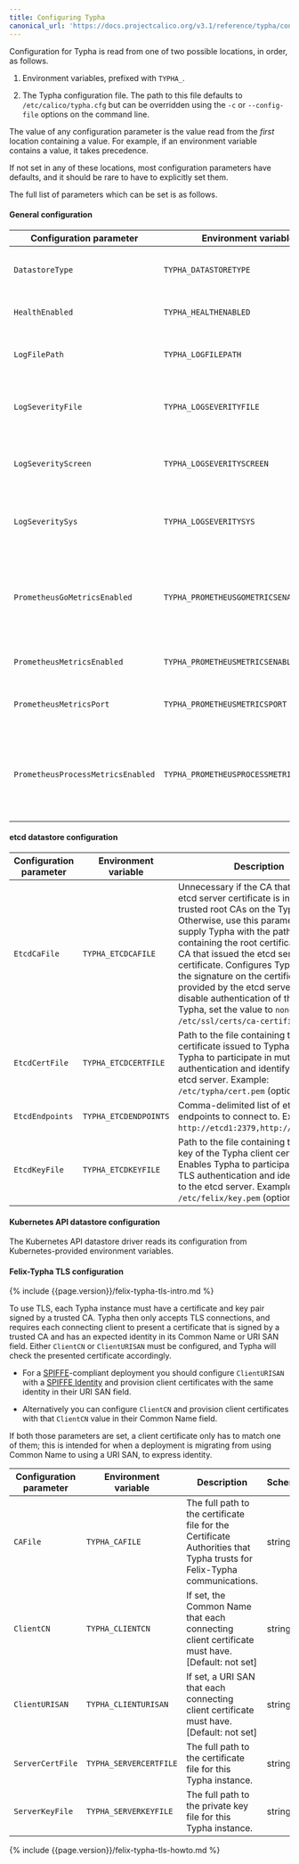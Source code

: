 ```yaml
---
title: Configuring Typha
canonical_url: 'https://docs.projectcalico.org/v3.1/reference/typha/configuration'
---
```


Configuration for Typha is read from one of two possible locations, in
order, as follows.

1.  Environment variables, prefixed with `TYPHA_`.

2.  The Typha configuration file.  The path to this file defaults to
    `/etc/calico/typha.cfg` but can be overridden using the `-c` or
    `--config-file` options on the command line.

The value of any configuration parameter is the value read from the
*first* location containing a value. For example, if an environment variable
contains a value, it takes precedence.

If not set in any of these locations, most configuration parameters have
defaults, and it should be rare to have to explicitly set them.

The full list of parameters which can be set is as follows.

#### General configuration

| Configuration parameter           | Environment variable                    | Description  | Schema |
| --------------------------------- | --------------------------------------- | -------------| ------ |
| `DatastoreType`                   | `TYPHA_DATASTORETYPE`                   | The datastore that Typha should read endpoints and policy information from. [Default: `etcdv3`] | `etcdv3`, `kubernetes`|
| `HealthEnabled`                   | `TYPHA_HEALTHENABLED`                   | When enabled, exposes Typha health information via an http endpoint. | boolean |
| `LogFilePath`                     | `TYPHA_LOGFILEPATH`                     | The full path to the Typha log. Set to `none` to disable file logging. [Default: `/var/log/calico/typha.log`] | string |
| `LogSeverityFile`                 | `TYPHA_LOGSEVERITYFILE`                 | The log severity above which logs are sent to the log file. [Default: `Info`] | `Debug`, `Info`, `Warning`, `Error`, `Fatal` |
| `LogSeverityScreen`               | `TYPHA_LOGSEVERITYSCREEN`               | The log severity above which logs are sent to the stdout. [Default: `Info`] | `Debug`, `Info`, `Warning`, `Error`, `Fatal` |
| `LogSeveritySys`                  | `TYPHA_LOGSEVERITYSYS`                  | The log severity above which logs are sent to the syslog. Set to `""` for no logging to syslog. [Default: `Info`] | `Debug`, `Info`, `Warning`, `Error`, `Fatal` |
| `PrometheusGoMetricsEnabled`      | `TYPHA_PROMETHEUSGOMETRICSENABLED`      | Set to `false` to disable Go runtime metrics collection, which the Prometheus client does by default. This reduces the number of metrics reported, reducing Prometheus load. [Default: `true`]  | boolean |
| `PrometheusMetricsEnabled`        | `TYPHA_PROMETHEUSMETRICSENABLED`        | Set to `true` to enable the Prometheus metrics server in Typha. [Default: `false`] | boolean |
| `PrometheusMetricsPort`           | `TYPHA_PROMETHEUSMETRICSPORT`           | Experimental: TCP port that the Prometheus metrics server should bind to. [Default: `9091`] | int |
| `PrometheusProcessMetricsEnabled` | `TYPHA_PROMETHEUSPROCESSMETRICSENABLED` | Set to `false` to disable process metrics collection, which the Prometheus client does by default. This reduces the number of metrics reported, reducing Prometheus load. [Default: `true`] | boolean |

#### etcd datastore configuration

| Configuration parameter | Environment variable  | Description | Schema |
| ----------------------- | --------------------- | ----------- | ------ |
| `EtcdCaFile`            | `TYPHA_ETCDCAFILE`    | Unnecessary if the CA that issued the etcd server certificate is in the list of trusted root CAs on the Typha host. Otherwise, use this parameter to supply Typha with the path to the file containing the root certificate of the CA that issued the etcd server certificate. Configures Typha to trust the signature on the certificates provided by the etcd server. To disable authentication of the server by Typha, set the value to `none`. [Default: `/etc/ssl/certs/ca-certificates.crt`] | string |
| `EtcdCertFile`          | `TYPHA_ETCDCERTFILE`  | Path to the file containing the client certificate issued to Typha. Enables Typha to participate in mutual TLS authentication and identify itself to the etcd server. Example: `/etc/typha/cert.pem` (optional) | string |
| `EtcdEndpoints`         | `TYPHA_ETCDENDPOINTS` | Comma-delimited list of etcd endpoints to connect to. Example: `http://etcd1:2379,http://etcd2:2379`. | `<scheme>://<ip-or-fqdn>:<port>` |
| `EtcdKeyFile`           | `TYPHA_ETCDKEYFILE`   | Path to the file containing the private key of the Typha client certificate. Enables Typha to participate in mutual TLS authentication and identify itself to the etcd server. Example: `/etc/felix/key.pem` (optional) | string |

#### Kubernetes API datastore configuration

The Kubernetes API datastore driver reads its configuration from Kubernetes-provided environment variables.

#### Felix-Typha TLS configuration

{% include {{page.version}}/felix-typha-tls-intro.md %}

To use TLS, each Typha instance must have a certificate and key pair signed by
a trusted CA.  Typha then only accepts TLS connections, and requires each
connecting client to present a certificate that is signed by a trusted CA and
has an expected identity in its Common Name or URI SAN field.  Either
`ClientCN` or `ClientURISAN` must be configured, and Typha will check the
presented certificate accordingly.

-  For a [SPIFFE](https://github.com/spiffe/spiffe)-compliant deployment you
   should configure `ClientURISAN` with a [SPIFFE
   Identity](https://github.com/spiffe/spiffe/blob/master/standards/SPIFFE-ID.md#2-spiffe-identity)
   and provision client certificates with the same identity in their URI SAN
   field.

-  Alternatively you can configure `ClientCN` and provision client certificates
   with that `ClientCN` value in their Common Name field.

If both those parameters are set, a client certificate only has to match one of
them; this is intended for when a deployment is migrating from using Common
Name to using a URI SAN, to express identity.

| Configuration parameter | Environment variable   | Description | Schema |
| ----------------------- | ---------------------- | ----------- | ------ |
| `CAFile`                | `TYPHA_CAFILE`         | The full path to the certificate file for the Certificate Authorities that Typha trusts for Felix-Typha communications. | string |
| `ClientCN`              | `TYPHA_CLIENTCN`       | If set, the Common Name that each connecting client certificate must have. [Default: not set] | string |
| `ClientURISAN`          | `TYPHA_CLIENTURISAN`   | If set, a URI SAN that each connecting client certificate must have. [Default: not set] | string |
| `ServerCertFile`        | `TYPHA_SERVERCERTFILE` | The full path to the certificate file for this Typha instance. | string |
| `ServerKeyFile`         | `TYPHA_SERVERKEYFILE`  | The full path to the private key file for this Typha instance. | string |

{% include {{page.version}}/felix-typha-tls-howto.md %}
